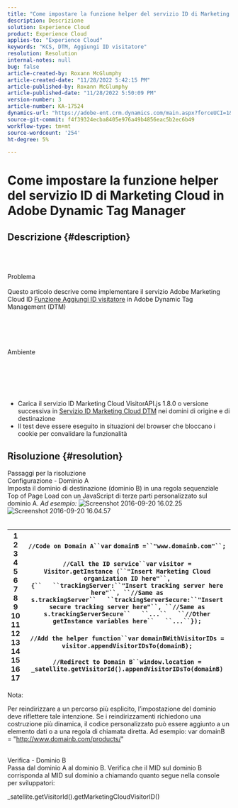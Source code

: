 ```yaml
---
title: "Come impostare la funzione helper del servizio ID di Marketing Cloud in Adobe Dynamic Tag Manager"
description: Descrizione
solution: Experience Cloud
product: Experience Cloud
applies-to: "Experience Cloud"
keywords: "KCS, DTM, Aggiungi ID visitatore"
resolution: Resolution
internal-notes: null
bug: false
article-created-by: Roxann McGlumphy
article-created-date: "11/28/2022 5:42:15 PM"
article-published-by: Roxann McGlumphy
article-published-date: "11/28/2022 5:50:09 PM"
version-number: 3
article-number: KA-17524
dynamics-url: "https://adobe-ent.crm.dynamics.com/main.aspx?forceUCI=1&pagetype=entityrecord&etn=knowledgearticle&id=611123fe-436f-ed11-9561-6045bd006079"
source-git-commit: f4f39324ecba8405e976a49b4856eac5b2ec6b49
workflow-type: tm+mt
source-wordcount: '254'
ht-degree: 5%

---
```


# Come impostare la funzione helper del servizio ID di Marketing Cloud in Adobe Dynamic Tag Manager

## Descrizione {#description}

<br><br><br>Problema<br><br>
Questo articolo descrive come implementare il servizio Adobe Marketing Cloud ID [Funzione Aggiungi ID visitatore](https://marketing.adobe.com/resources/help/it_IT/mcvid/mcvid-appendvisitorid.html) in Adobe Dynamic Tag Management (DTM)
<br><br><br><br> <br><br>Ambiente<br><br><br><br><br><br>
- Carica il servizio ID Marketing Cloud VisitorAPI.js 1.8.0 o versione successiva in [Servizio ID Marketing Cloud DTM](https://marketing.adobe.com/resources/help/en_US/mcvid/mcvid-dtm-implement.html) nei domini di origine e di destinazione
- Il test deve essere eseguito in situazioni del browser che bloccano i cookie per convalidare la funzionalità



## Risoluzione {#resolution}

Passaggi per la risoluzione<br>Configurazione - Dominio A<br>
Imposta il dominio di destinazione (dominio B) in una regola sequenziale Top of Page Load con un JavaScript di terze parti personalizzato sul dominio A. *Ad esempio:*
![Screenshot 2016-09-20 16.02.25](https://helpx.adobe.com/content/dam/help/en/dtm/kb/how-to-set-marketing-cloud-id-service-helper-function-in-adobe-d/jcr%3acontent/main-pars/image/Screenshot%202016-09-20%2016.02.25.png "Screenshot 2016-09-20 16.02.25")![Screenshot 2016-09-20 16.04.57](https://helpx.adobe.com/content/dam/help/en/dtm/kb/how-to-set-marketing-cloud-id-service-helper-function-in-adobe-d/jcr%3acontent/main-pars/image_1393293752/Screenshot%202016-09-20%2016.04.57.png "Screenshot 2016-09-20 16.04.57")<br> <br>

| 1<br>2<br>3<br>4<br>5<br>6<br>7<br>8<br>9<br>10<br>11<br>12<br>13<br>14<br>15<br>16<br>17 | `//Code on Domain A``var` `domainB =``"www.domainb.com"``;`<br> <br>`//Call the ID service``var` `visitor = Visitor.getInstance (``"Insert Marketing Cloud organization ID here"``,{``   ``trackingServer:``"Insert tracking server here here"``, ``//Same as s.trackingServer``   ``trackingServerSecure:``"Insert secure tracking server here"``, ``//Same as s.trackingServerSecure``   ``...``   ``//Other getInstance variables here``   ``...``});`<br> <br>`//Add the helper function``var` `domainBWithVisitorIDs = visitor.appendVisitorIDsTo(domainB);`<br> <br>`//Redirect to Domain B``window.location = _satellite.getVisitorId().appendVisitorIDsTo(domainB)` |
| --- | --- |


Nota:

Per reindirizzare a un percorso più esplicito, l’impostazione del dominio deve riflettere tale intenzione. Se i reindirizzamenti richiedono una costruzione più dinamica, il codice personalizzato può essere aggiunto a un elemento dati o a una regola di chiamata diretta. Ad esempio: var domainB = &quot;http://www.domainb.com/products/&quot;


<br>Verifica - Dominio B<br>
Passa dal dominio A al dominio B. Verifica che il MID sul dominio B corrisponda al MID sul dominio a chiamando quanto segue nella console per sviluppatori:

_satellite.getVisitorId().getMarketingCloudVisitorID()
